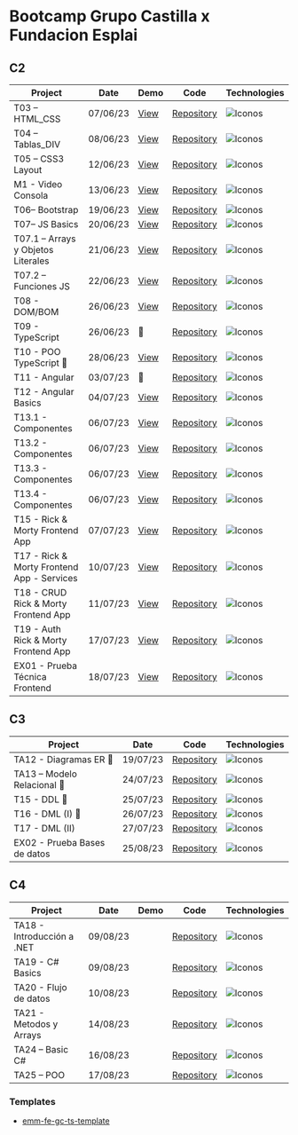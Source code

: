 # Bootcamp Grupo Castilla x Fundacion Esplai

## C2

| Project | Date | Demo | Code | Technologies |
|----------|------|----------|----------| --------|
| T03 – HTML_CSS | 07/06/23 | [View](https://emagrina.github.io/emm-fe-gc-t03-html-css-07-06-23/) | [Repository](https://github.com/emagrina/emm-fe-gc-t03-html-css-07-06-23) |  <img alt="Iconos" src="https://skillicons.dev/icons?i=html,css&theme=light"> |
| T04 – Tablas_DIV | 08/06/23 | [View](https://emagrina.github.io/emm-fe-gc-t04-08-06-23/) | [Repository](https://github.com/emagrina/emm-fe-gc-t04-08-06-23) | <img alt="Iconos" src="https://skillicons.dev/icons?i=html,css&theme=light"> |
| T05 – CSS3 Layout | 12/06/23 | [View](https://emagrina.github.io/emm-fe-gc-t05-12-06-23/) | [Repository](https://github.com/emagrina/emm-fe-gc-t05-12-06-23) | <img alt="Iconos" src="https://skillicons.dev/icons?i=html,css&theme=light"> |
| M1 - Video Consola | 13/06/23 | [View](https://emagrina.github.io/emm-fe-gc-m01-13-06-23/) | [Repository](https://github.com/emagrina/emm-fe-gc-m01-13-06-23) | <img alt="Iconos" src="https://skillicons.dev/icons?i=html,css&theme=light"> |
| T06– Bootstrap | 19/06/23 | [View](https://emagrina.github.io/emm-fe-gc-t06-19-06-23/) | [Repository](https://github.com/emagrina/emm-fe-gc-t06-19-06-23) | <img alt="Iconos" src="https://skillicons.dev/icons?i=bootstrap&theme=light"> |
| T07– JS Basics | 20/06/23 | [View](https://emagrina.github.io/emm-fe-gc-t07-20-06-23/) | [Repository](https://github.com/emagrina/emm-fe-gc-t07-20-06-23) | <img alt="Iconos" src="https://skillicons.dev/icons?i=js&theme=light"> |
| T07.1 – Arrays y Objetos Literales | 21/06/23 | [View](https://emagrina.github.io/emm-fe-gc-t07.1-21-06-23/) | [Repository](https://github.com/emagrina/emm-fe-gc-t07.1-21-06-23) | <img alt="Iconos" src="https://skillicons.dev/icons?i=js&theme=light"> |
| T07.2 – Funciones JS | 22/06/23 | [View](https://emagrina.github.io/emm-fe-gc-t07.2-22-06-23/) | [Repository](https://github.com/emagrina/emm-fe-gc-t07.2-22-06-23) | <img alt="Iconos" src="https://skillicons.dev/icons?i=js&theme=light"> |
| T08 - DOM/BOM | 26/06/23 | [View](https://emagrina.github.io/emm-fe-gc-t08-26-06-23/) | [Repository](https://github.com/emagrina/emm-fe-gc-t08-26-06-23) | <img alt="Iconos" src="https://skillicons.dev/icons?i=js,html&theme=light"> |
| T09 - TypeScript | 26/06/23 | 🙈 | [Repository](https://github.com/emagrina/emm-fe-gc-t09-26-06-23) | <img alt="Iconos" src="https://skillicons.dev/icons?i=ts&theme=light"> |
| T10 - POO TypeScript 👥 | 28/06/23 | [View](https://emagrina.github.io/team4-fe-gc-t09-28-06-23/) | [Repository](https://github.com/emagrina/team4-fe-gc-t09-28-06-23) | <img alt="Iconos" src="https://skillicons.dev/icons?i=ts&theme=light"> |
| T11 - Angular | 03/07/23 | 🙈 | [Repository](https://github.com/emagrina/emm-fe-gc-t11-03-07-23) | <img alt="Iconos" src="https://skillicons.dev/icons?i=angular&theme=light"> |
| T12 - Angular Basics | 04/07/23 | [View](https://emagrina-calculator.netlify.app/) | [Repository](https://github.com/emagrina/emm-fe-gc-t12-04-07-23) | <img alt="Iconos" src="https://skillicons.dev/icons?i=angular&theme=light"> |
| T13.1 - Componentes | 06/07/23 | [View](https://emagrina-emm-fe-gc-t35-1-06-07-23.netlify.app/) | [Repository](https://github.com/emagrina/emm-fe-gc-t35.1-06-07-23) | <img alt="Iconos" src="https://skillicons.dev/icons?i=angular&theme=light"> |
| T13.2 - Componentes | 06/07/23 | [View](https://emagrina-emm-fe-gc-t35-2-06-07-23.netlify.app/) | [Repository](https://github.com/emagrina/emm-fe-gc-t35.2-06-07-23) | <img alt="Iconos" src="https://skillicons.dev/icons?i=angular&theme=light"> |
| T13.3 - Componentes | 06/07/23 | [View](https://emagrina-emm-fe-gc-t35-3-06-07-23.netlify.app/) | [Repository](https://github.com/emagrina/emm-fe-gc-t35.3-06-07-23) | <img alt="Iconos" src="https://skillicons.dev/icons?i=angular&theme=light"> |
| T13.4 - Componentes | 06/07/23 | [View](https://emagrina-emm-fe-gc-t35-4-06-07-23.netlify.app/) | [Repository](https://github.com/emagrina/emm-fe-gc-t35.4-06-07-23) | <img alt="Iconos" src="https://skillicons.dev/icons?i=angular&theme=light"> |
| T15 - Rick & Morty Frontend App | 07/07/23 | [View](https://main.d2a7mkj0oubaet.amplifyapp.com/) | [Repository](https://github.com/emagrina/emm-fe-gc-t15-07-07-23) | <img alt="Iconos" src="https://skillicons.dev/icons?i=angular&theme=light"> |
| T17 - Rick & Morty Frontend App - Services | 10/07/23 | [View](https://main.d3oh690l4khlp7.amplifyapp.com/) | [Repository](https://github.com/emagrina/emm-fe-gc-t17-10-07-23) | <img alt="Iconos" src="https://skillicons.dev/icons?i=angular&theme=light"> |
| T18 - CRUD Rick & Morty Frontend App | 11/07/23 | [View](https://main.d1yzooehbdhfau.amplifyapp.com/) | [Repository](https://github.com/emagrina/emm-fe-gc-t18-11-07-23) | <img alt="Iconos" src="https://skillicons.dev/icons?i=angular&theme=light"> |
| T19 - Auth Rick & Morty Frontend App | 17/07/23 | [View](https://main.dcpuxppbr5h71.amplifyapp.com/) | [Repository](https://github.com/emagrina/emm-fe-gc-t19-17-07-23) | <img alt="Iconos" src="https://skillicons.dev/icons?i=angular&theme=light"> |
| EX01 - Prueba Técnica Frontend | 18/07/23 | [View](https://main.d2rijkp6h51cs.amplifyapp.com/) | [Repository](https://github.com/emagrina/emm-fe-gc-ex1-18-07-23) | <img alt="Iconos" src="https://skillicons.dev/icons?i=angular&theme=light"> |

## C3

| Project | Date | Code | Technologies |
|----------|----------|----------| --------|
| TA12 - Diagramas ER 👥 | 19/07/23 | [Repository](https://github.com/emagrina/team3-fe-gc-t12-19-07-23) | <img alt="Iconos" src="https://skillicons.dev/icons?i=mysql&theme=light">  |
| TA13 – Modelo Relacional 👥 | 24/07/23 | [Repository](https://github.com/emagrina/team3-fe-gc-t13-24-07-23) |  <img alt="Iconos" src="https://skillicons.dev/icons?i=mysql&theme=light"> |
| T15 - DDL 👥 | 25/07/23 | [Repository](https://github.com/emagrina/team3-fe-gc-t15-25-07-23) | <img alt="Iconos" src="https://skillicons.dev/icons?i=mysql&theme=light"> |
| T16 - DML (I) 👥| 26/07/23 | [Repository](https://github.com/emagrina/emm-fe-gc-t16-26-07-23) | <img alt="Iconos" src="https://skillicons.dev/icons?i=mysql&theme=light"> |
| T17 - DML (II) | 27/07/23 | [Repository](https://github.com/emagrina/emm-fe-gc-t17-27-07-23/tree/main) | <img alt="Iconos" src="https://skillicons.dev/icons?i=mysql&theme=light"> |
| EX02 - Prueba Bases de datos | 25/08/23 | [Repository](https://github.com/emagrina/emm-fe-gc-ex2-25-08-23) | <img alt="Iconos" src="https://skillicons.dev/icons?i=mysql&theme=light"> |

## C4

| Project | Date | Demo | Code | Technologies |
|----------|------|----------|----------| --------|
| TA18 - Introducción a .NET | 09/08/23 |  | [Repository](https://github.com/emagrina/emm-fe-gc-t18-09-08-23) |  <img alt="Iconos" src="https://skillicons.dev/icons?i=cs&theme=light"> |
| TA19 - C# Basics | 09/08/23 |  | [Repository](https://github.com/emagrina/emm-fe-gc-t19-09-08-23) |  <img alt="Iconos" src="https://skillicons.dev/icons?i=cs&theme=light"> |
| TA20 - Flujo de datos | 10/08/23 |  | [Repository](https://github.com/emagrina/emm-fe-gc-t20-10-08-23) |  <img alt="Iconos" src="https://skillicons.dev/icons?i=cs&theme=light"> |
| TA21 - Metodos y Arrays | 14/08/23 |  | [Repository](https://github.com/emagrina/emm-fe-gc-t21-14-08-23) |  <img alt="Iconos" src="https://skillicons.dev/icons?i=cs&theme=light"> |
| TA24 – Basic C# | 16/08/23 |  | [Repository](https://github.com/emagrina/emm-fe-gc-t24-16-08-23) |  <img alt="Iconos" src="https://skillicons.dev/icons?i=cs&theme=light"> |
| TA25 – POO | 17/08/23 |  | [Repository](https://github.com/emagrina/emm-fe-gc-t25-17-08-23) |  <img alt="Iconos" src="https://skillicons.dev/icons?i=cs&theme=light"> |

### Templates

- [emm-fe-gc-ts-template](https://github.com/emagrina/emm-fe-gc-ts-template)
